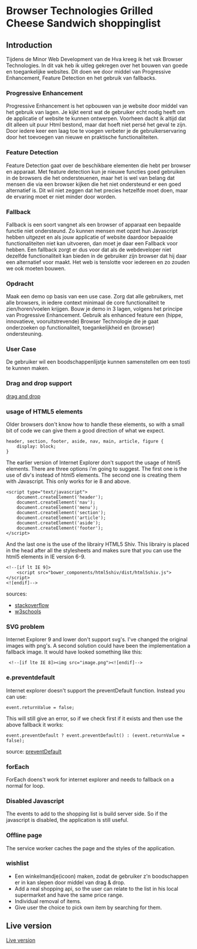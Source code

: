 # Browser Technologies Grilled Cheese Sandwich shoppinglist

## Introduction

Tijdens de Minor Web Development van de Hva kreeg ik het vak Browser Technologies. In dit vak heb ik uitleg gekregen over het bouwen van goede en toegankelijke websites. Dit doen we door middel van Progressive Enhancement, Feature Detection en het gebruik van fallbacks.

### Progressive Enhancement
Progressive Enhancement is het opbouwen van je website door middel van het gebruik van lagen. Je kijkt eerst wat de gebruiker echt nodig heeft om de applicatie of website te kunnen ontwerpen. Voorheen dacht ik altijd dat dit alleen uit puur Html bestond, maar dat hoeft niet persé het geval te zijn. Door iedere keer een laag toe te voegen verbeter je de gebruikerservaring door het toevoegen van nieuwe en praktische functionaliteiten. 

### Feature Detection
Feature Detection gaat over de beschikbare elementen die hebt per browser en apparaat. Met feature detection kun je nieuwe functies goed gebruiken in de browsers die het ondersteuenen, maar het is wel van belang dat mensen die via een browser kijken die het niet ondersteund er een goed alternatief is. Dit wil niet zeggen dat het precies hetzelfde moet doen, maar de ervaring moet er niet minder door worden.  

### Fallback
Fallback is een soort vangnet als een browser of apparaat een bepaalde functie niet ondersteund. Zo kunnen mensen met opzet hun Javascript hebben uitgezet en als jouw applicatie of website daardoor bepaalde functionaliteiten niet kan uitvoeren, dan moet je daar een Fallback voor hebben. Een fallback zorgt er dus voor dat als de webdeveloper niet dezelfde functionaliteit kan bieden in de gebruiker zijn browser dat hij daar een alternatief voor maakt. Het web is tenslotte voor iedereen en zo zouden we ook moeten bouwen.

### Opdracht
Maak een demo op basis van een use case. Zorg dat alle gebruikers, met alle browsers, in iedere context minimaal de core functionaliteit te zien/horen/voelen krijgen. Bouw je demo in 3 lagen, volgens het principe van Progressive Enhancement. Gebruik als enhanced feature een (hippe, innovatieve, vooruitstrevende) Browser Technologie die je gaat onderzoeken op functionaliteit, toegankelijkheid en (browser) ondersteuning.

### User Case
De gebruiker wil een boodschappenlijstje kunnen samenstellen om een tosti te kunnen maken.

### Drag and drop support
[drag and drop](https://github.com/rvdpas/browser-technologies/blob/master/final/public/images/drag-and-drop-support.png "drag and drop")

### usage of HTML5 elements
Older browsers don't know how to handle these elements, so with a small bit of code we can give them a good direction of what we expect.
```
header, section, footer, aside, nav, main, article, figure {
    display: block; 
}
```

The earlier version of Internet Explorer don't support the usage of html5 elements. There are three options i'm going to suggest. The first one is the use of div's instead of html5 elements. The second one is creating them with Javascript. This only works for ie 8 and above.
```
<script type="text/javascript">
    document.createElement('header');
    document.createElement('nav');
    document.createElement('menu');
    document.createElement('section');
    document.createElement('article');
    document.createElement('aside');
    document.createElement('footer');
</script>
```

And the last one is the use of the librairy HTML5 Shiv. This librairy is placed in the head after all the stylesheets and makes sure that you can use the html5 elements in IE version 6-9.

```
<!--[if lt IE 9]>
    <script src="bower_components/html5shiv/dist/html5shiv.js"></script>
<![endif]-->
```

sources: 
* [stackoverflow](https://stackoverflow.com/questions/289225/does-internet-explorer-8-support-html-5)
* [w3schools](https://www.w3schools.com/html/html5_browsers.asp)


### SVG problem
Internet Explorer 9 and lower don't support svg's. I've changed the original images with png's. A second solution could have been the implementation a fallback image. It would have looked something like this:
```
 <!--[if lte IE 8]><img src="image.png"><![endif]-->
 ```

### e.preventdefault
Internet explorer doesn't support the preventDefault function. Instead you can use:
```
event.returnValue = false;
```
This will still give an error, so if we check first if it exists and then use the above fallback it works:

```
event.preventDefault ? event.preventDefault() : (event.returnValue = false);
```

source: [preventDefault](https://stackoverflow.com/questions/1000597/event-preventdefault-function-not-working-in-ie)

### forEach
ForEach doens't work for internet explorer and needs to fallback on a normal for loop.

### Disabled Javascript
The events to add to the shopping list is build server side. So if the javascript is disabled, the application is still useful.

### Offline page
The service worker caches the page and the styles of the application. 

### wishlist
* Een winkelmandje(icoon) maken, zodat de gebruiker z'n boodschappen er in kan slepen door middel van drag & drop.
* Add a real shopping api, so the user can relate to the list in his local supermarket and have the same price range. 
* Individual removal of items.
* Give user the choice to pick own item by searching for them.

## Live version
[Live version](https://rvdpas.github.io/minor/browser-technologies/final/index.html)
